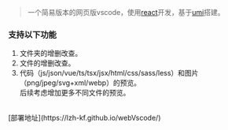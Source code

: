 > 一个简易版本的网页版vscode，使用[react](https://react.docschina.org/)开发，基于[umi](https://umijs.org/)搭建。
### 支持以下功能
1. 文件夹的增删改查。
2. 文件的增删改查。
3. 代码（js/json/vue/ts/tsx/jsx/html/css/sass/less）和图片（png/jpeg/svg+xml/webp）的预览。
<br>后续考虑增加更多不同文件的预览。
<br>
[部署地址](https://lzh-kf.github.io/webVscode/)
